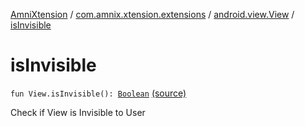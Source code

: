 [AmniXtension](../../index.md) / [com.amnix.xtension.extensions](../index.md) / [android.view.View](index.md) / [isInvisible](./is-invisible.md)

# isInvisible

`fun View.isInvisible(): `[`Boolean`](https://kotlinlang.org/api/latest/jvm/stdlib/kotlin/-boolean/index.html) [(source)](https://github.com/AmniX/AmniXTension/tree/master/AmniXtension/src/main/java/com/amnix/xtension/extensions/ViewExtensions.kt#L178)

Check if View is Invisible to User

